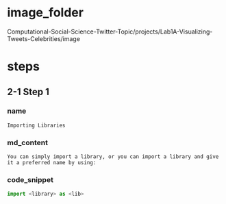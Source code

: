 # image_folder
Computational-Social-Science-Twitter-Topic/projects/Lab1A-Visualizing-Tweets-Celebrities/image

# steps

## 2-1 Step 1
### name
```
Importing Libraries
```

### md_content 
```
You can simply import a library, or you can import a library and give it a preferred name by using: 
```

### code_snippet
```python
import <library> as <lib>
```

